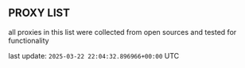 ## PROXY LIST

all proxies in this list were collected from open sources and tested for functionality

last update: `2025-03-22 22:04:32.896966+00:00` UTC